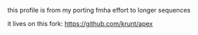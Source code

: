 

this profile is from my porting fmha effort
to longer sequences

it lives on this fork:
https://github.com/krunt/apex
